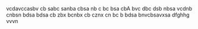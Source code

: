 vcdavccasbv
cb sabc sanba 
cbsa nb c
bc bsa cbA 
bvc dbc dsb nbsa
vcdnb cnbsn
bdsa bdsa 
cb zbx bcnbx
cb cznx cn
bc b bdsa
bnvcbsavxsa
dfghhg
vvvn
